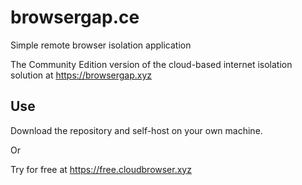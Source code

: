 # browsergap.ce

Simple remote browser isolation application

The Community Edition version of the cloud-based internet isolation solution at https://browsergap.xyz

## Use

Download the repository and self-host on your own machine.

Or

Try for free at https://free.cloudbrowser.xyz

